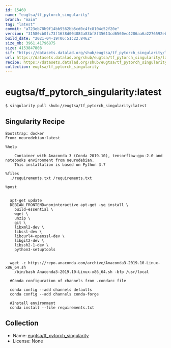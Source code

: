```yaml
---
id: 15460
name: "eugtsa/tf_pytorch_singularity"
branch: "main"
tag: "latest"
commit: "a723eb78b9f14bb9562bb5cd0c4fc8104c52f20e"
version: "31580cb0fc73f1638d004084a83bf8f35613cd6560ec4286aa6a2276592eb8a7"
build_date: "2021-04-19T06:51:22.846Z"
size_mb: 3961.41796875
size: 4153847808
sif: "https://datasets.datalad.org/shub/eugtsa/tf_pytorch_singularity/latest/2021-04-19-a723eb78-31580cb0/31580cb0fc73f1638d004084a83bf8f35613cd6560ec4286aa6a2276592eb8a7.sif"
url: https://datasets.datalad.org/shub/eugtsa/tf_pytorch_singularity/latest/2021-04-19-a723eb78-31580cb0/
recipe: https://datasets.datalad.org/shub/eugtsa/tf_pytorch_singularity/latest/2021-04-19-a723eb78-31580cb0/Singularity
collection: eugtsa/tf_pytorch_singularity
---
```


# eugtsa/tf_pytorch_singularity:latest

```bash
$ singularity pull shub://eugtsa/tf_pytorch_singularity:latest
```

## Singularity Recipe

```singularity
Bootstrap: docker
From: neurodebian:latest

%help

    Container with Anaconda 3 (Conda 2019.10), tensorflow-gpu-2.0 and notebooks environment from neurodebian.
    This installation is based on Python 3.7

%files
  ./requirements.txt /requirements.txt

%post
  
  
  apt-get update
  DEBIAN_FRONTEND=noninteractive apt-get -yq install \
    build-essential \
    wget \
    unzip \
    git \
    libxml2-dev \
    libssl-dev \
    libcurl4-openssl-dev \
    libgit2-dev \
    libssh2-1-dev \
    python3-setuptools

  
  wget -c https://repo.anaconda.com/archive/Anaconda3-2019.10-Linux-x86_64.sh
    /bin/bash Anaconda3-2019.10-Linux-x86_64.sh -bfp /usr/local

  #Conda configuration of channels from .condarc file

  conda config --add channels defaults
  conda config --add channels conda-forge

  #Install environment
  conda install --file requirements.txt
```

## Collection

 - Name: [eugtsa/tf_pytorch_singularity](https://github.com/eugtsa/tf_pytorch_singularity)
 - License: None

